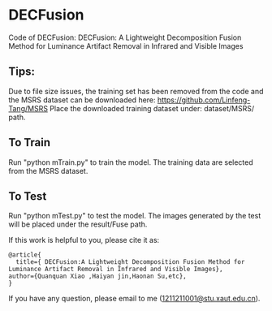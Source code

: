 # DECFusion
Code of DECFusion: DECFusion: A Lightweight Decomposition Fusion Method for Luminance Artifact Removal in Infrared and Visible Images

## Tips:<br>
Due to file size issues, the training set has been removed from the code and the MSRS dataset can be downloaded here: https://github.com/Linfeng-Tang/MSRS
Place the downloaded training dataset under: dataset/MSRS/ path.

## To Train
Run "python mTrain.py" to train the model.
The training data are selected from the MSRS dataset. 

## To Test
Run "python mTest.py" to test the model.
The images generated by the test will be placed under the result/Fuse path.

If this work is helpful to you, please cite it as:
```
@article{
  title={ DECFusion:A Lightweight Decomposition Fusion Method for Luminance Artifact Removal in Infrared and Visible Images},
author={Quanquan Xiao ,Haiyan jin,Haonan Su,etc},
}
```
If you have any question, please email to me (1211211001@stu.xaut.edu.cn).

